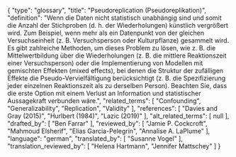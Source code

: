 {
    "type": "glossary",
    "title": "Pseudoreplication (Pseudoreplikation)",
    "definition": "Wenn die Daten nicht statistisch unabhängig sind und somit die Anzahl der Stichproben (d. h. der Wiederholungen) künstlich vergrößert wird. Zum Beispiel, wenn mehr als ein Datenpunkt von der gleichen Versuchseinheit (z. B. Versuchsperson oder Kulturpflanze) gesammelt wird. Es gibt zahlreiche Methoden, um dieses Problem zu lösen, wie z. B. die Mittelwertbildung über die Wiederholungen (z. B. die mittlere Reaktionszeit einer Versuchsperson) oder die Implementierung von Modellen mit gemischten Effekten (mixed effects), bei denen die Struktur der zufälligen Effekte die Pseudo-Vervielfältigung berücksichtigt (z. B. die Spezifizierung jeder einzelnen Reaktionszeit als zu derselben Person). Beachten Sie, dass die erste Option mit einem Verlust an Information und statistischer Aussagekraft verbunden wäre.",
    "related_terms": [
        "Confounding",
        "Generalizability",
        "Replication",
        "Validity"
    ],
    "references": [
        "Davies and Gray (2015)",
        "Hurlbert (1984)",
        "Lazic (2019)"
    ],
    "alt_related_terms": [
        null
    ],
    "drafted_by": [
        "Ben Farrar"
    ],
    "reviewed_by": [
        "Jamie P. Cockcroft",
        "Mahmoud Elsherif",
        "Elias Garcia-Pelegrin",
        "Annalise A. LaPlume"
    ],
    "language": "german",
    "translated_by": [
        "Susanne Vogel"
    ],
    "translation_reviewed_by": [
        "Helena Hartmann",
        "Jennifer Mattschey"
    ]
}